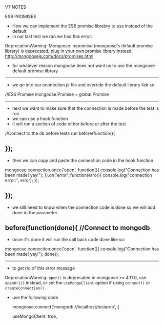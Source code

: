 V7 NOTES 

ES6 PROMISES 

- How we can implement the ES6 promise librabry to use instead of the default   
- in our last test we ran we had this error: 


DeprecationWarning: Mongoose: mpromise (mongoose's default promise library) is deprecated, plug in your own promise library instead: http://mongoosejs.com/docs/promises.html

- for whatever reason mongoose does not want us to use the mongoose default promise library 


------------------------------------------------------------------------------
- we go into our ocnnection.js file and override the default library liek so:


//ES6 Promise 
mongoose.Promise = global.Promise

------------------------------------------------------------------------------
- next we want to make sure that the connection is made before the test is run
- we can use a hook function 
- it will run a section of code either before or after the test 

//Connect to the db before tests run 
before(function(){
    
});
------------------------------------------------------------------------------
- then we can copy and paste the connection code in the hook function 


mongoose.connection.once('open', function(){
   console.log("Connection has been made! yay!"); 
}).on('error', function(error){
    console.log("connection error:", error);
});

    
});
------------------------------------------------------------------------------

- we still need to know when the connection code is done so we will add done to the parameter 

before(function(done){
    //Connect to mongodb
------------------------------------------------------------------------------
- once it's done it will run the call back code done like so:


mongoose.connection.once('open', function(){
   console.log("Connection has been made! yay!"); 
   done();

-------------------------------------------------------------------------
- to get rid of this error message 

DeprecationWarning: `open()` is deprecated in mongoose >= 4.11.0, use `openUri()` instead, or set the `useMongoClient` option if using `connect()` or `createConnection()`.

- use the following code 

   mongoose.connect('mongodb://localhost/testaroo', {
      
  useMongoClient: true,